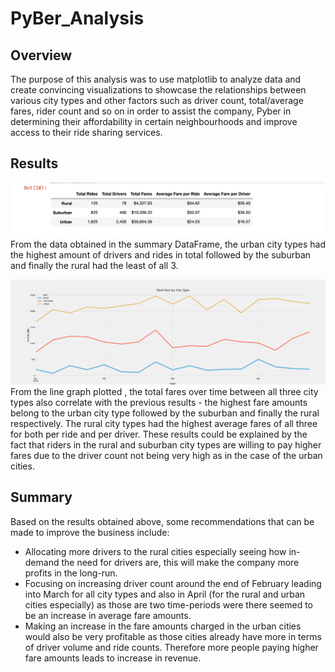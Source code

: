 # PyBer_Analysis

## Overview
The purpose of this analysis was to use matplotlib to analyze data and create convincing visualizations to showcase the relationships between various city types and other factors such as driver count, total/average fares, rider count and so on in order to assist the company, Pyber in determining their affordability in certain neighbourhoods and improve access to their ride sharing services.

## Results  

![Summary Dataframe](https://github.com/SNwokolo/PyBer_Analysis/blob/af28fb50388b648a13af106d7a71439b7a13cc73/analysis/Summary%20DataFrame.png)
From the data obtained in the summary DataFrame, the urban city types had the highest amount of drivers and rides in total followed by the suburban and finally the rural had the least of all 3. 

![Fare Summary](https://github.com/SNwokolo/PyBer_Analysis/blob/f2bd5d723fbca68ca735c441df21df68978c4116/analysis/PyBer_fare_summary.png)
From the line graph plotted , the total fares over time between all three city types also correlate with the previous results - the highest fare amounts belong to the urban city type followed by the suburban and finally the rural respectively. 
The rural city types had the highest average fares of all three for both per ride and per driver. These results could be explained by the fact that riders in the rural and suburban city types are willing to pay higher fares due to the driver count not being very high as in the case of the urban cities.

## Summary

Based on the results obtained above, some recommendations that can be made to improve the business include:

- Allocating more drivers to the rural cities especially seeing how in-demand the need for drivers are, this will make the company more profits in the long-run.
- Focusing on increasing driver count around the end of February leading into March for all city types and also in April (for the rural and urban cities especially) as those are two time-periods were there seemed to be an increase in average fare amounts.
- Making an increase in the fare amounts charged in the urban cities would also be very profitable as those cities already have more in terms of driver volume and ride counts. Therefore more people paying higher fare amounts leads to increase in revenue. 

